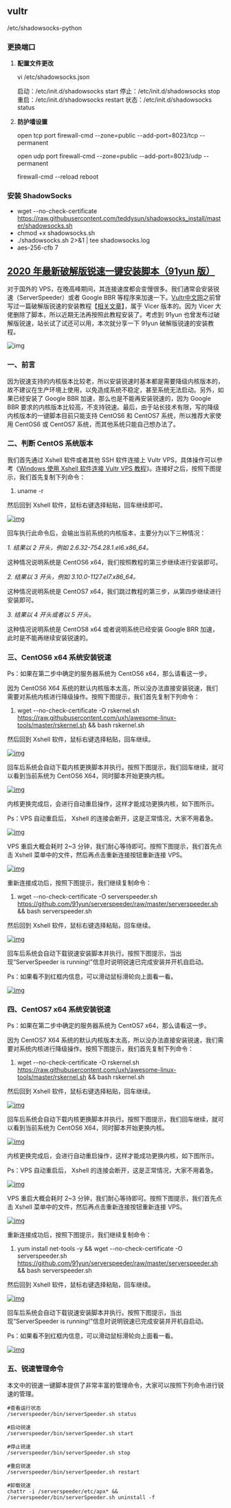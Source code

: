 ## vultr

/etc/shadowsocks-python

### 更换端口

1. **配置文件更改**

   vi /etc/shadowsocks.json

   启动：/etc/init.d/shadowsocks start
   停止：/etc/init.d/shadowsocks stop
   重启：/etc/init.d/shadowsocks restart
   状态：/etc/init.d/shadowsocks status

2. **防护墙设置**

   open tcp port
   firewall-cmd --zone=public --add-port=8023/tcp --permanent

   open udp port
   firewall-cmd --zone=public --add-port=8023/udp --permanent

   firewall-cmd --reload
   reboot

### 安装 ShadowSocks

- wget --no-check-certificate https://raw.githubusercontent.com/teddysun/shadowsocks_install/master/shadowsocks.sh
- chmod +x shadowsocks.sh
- ./shadowsocks.sh 2>&1 | tee shadowsocks.log
- aes-256-cfb 7



 

## [2020 年最新破解版锐速一键安装脚本（91yun 版）](https://www.vultrcn.com/38.html)

对于国外的 VPS，在晚高峰期间，其连接速度都会变慢很多。我们通常会安装锐速（ServerSpeeder）或者 Google BBR 等程序来加速一下。[Vultr中文网](https://www.vultrcn.com/)之前曾写过一篇破解版锐速的安装教程【[相关文章](https://www.vultrcn.com/7.html)】，属于 Vicer 版本的。因为 Vicer 大佬删除了脚本，所以近期无法再按照此教程安装了。考虑到 91yun 也曾发布过破解版锐速，站长试了试还可以用，本次就分享一下 91yun 破解版锐速的安装教程。

![img](https://static.vultrcn.com/wp-content/uploads/2020/05/vultr-serverspeeder-install-91yun-suoluetu.png)

### 一、前言

因为锐速支持的内核版本比较老，所以安装锐速时基本都是需要降级内核版本的，故不建议在生产环境上使用，以免造成系统不稳定，甚至系统无法启动。另外，如果已经安装了 Google BBR 加速，那么也是不能再安装锐速的，因为 Google BBR 要求的内核版本比较高，不支持锐速。最后，由于站长技术有限，写的降级内核版本的一键脚本目前只能支持 CentOS6 和 CentOS7 系统，所以推荐大家使用 CentOS6 或 CentOS7 系统，而其他系统只能自己想办法了。

### 二、判断 CentOS 系统版本

我们首先通过 Xshell 软件或者其他 SSH 软件连接上 Vultr VPS，具体操作可以参考《[Windows 使用 Xshell 软件连接 Vultr VPS 教程](https://www.vultrcn.com/3.html)》。连接好之后，按照下图提示，我们首先复制下列命令：

1. uname -r

然后回到 Xshell 软件，鼠标右键选择粘贴，回车继续即可。

[![img](https://static.vultrcn.com/wp-content/uploads/2020/05/serverspeeder-install-91yun-01.png)](https://static.vultrcn.com/wp-content/uploads/2020/05/serverspeeder-install-91yun-01.png)

回车执行此命令后，会输出当前系统的内核版本，主要分为以下三种情况：

*1. 结果以 2 开头，例如 2.6.32-754.28.1.el6.x86_64。*

这种情况说明系统是 CentOS6 x64，我们按照教程的第三步继续进行安装即可。

*2. 结果以 3 开头，例如 3.10.0-1127.el7.x86_64。*

这种情况说明系统是 CentOS7 x64，我们跳过教程的第三步，从第四步继续进行安装即可。

*3. 结果以 4 开头或者以 5 开头。*

这种情况说明系统是 CentOS8 x64 或者说明系统已经安装 Google BRR 加速，此时是不能再继续安装锐速的。

### 三、CentOS6 x64 系统安装锐速

Ps：如果在第二步中确定的服务器系统为 CentOS6 x64，那么请看这一步。

因为 CentOS6 X64 系统的默认内核版本太高，所以没办法直接安装锐速，我们需要对系统内核进行降级操作。按照下图提示，我们首先复制下列命令：

1. wget --no-check-certificate -O rskernel.sh https://raw.githubusercontent.com/uxh/awesome-linux-tools/master/rskernel.sh && bash rskernel.sh

然后回到 Xshell 软件，鼠标右键选择粘贴，回车继续。

[![img](https://static.vultrcn.com/wp-content/uploads/2020/05/serverspeeder-install-91yun-02.png)](https://static.vultrcn.com/wp-content/uploads/2020/05/serverspeeder-install-91yun-02.png)

回车后系统会自动下载内核更换脚本并执行。按照下图提示，我们回车继续，就可以看到当前系统为 CentOS6 X64，同时脚本开始更换内核。

[![img](https://static.vultrcn.com/wp-content/uploads/2020/05/serverspeeder-install-91yun-03.png)](https://static.vultrcn.com/wp-content/uploads/2020/05/serverspeeder-install-91yun-03.png)

内核更换完成后，会进行自动重启操作，这样才能成功更换内核，如下图所示。

Ps：VPS 自动重启后， Xshell 的连接会断开，这是正常情况，大家不用着急。

[![img](https://static.vultrcn.com/wp-content/uploads/2020/05/serverspeeder-install-91yun-04.png)](https://static.vultrcn.com/wp-content/uploads/2020/05/serverspeeder-install-91yun-04.png)

VPS 重启大概会耗时 2~3 分钟，我们耐心等待即可。按照下图提示，我们首先点击 Xshell 菜单中的文件，然后再点击重新连接按钮重新连接 VPS。

[![img](https://static.vultrcn.com/wp-content/uploads/2020/05/serverspeeder-install-91yun-05.png)](https://static.vultrcn.com/wp-content/uploads/2020/05/serverspeeder-install-91yun-05.png)

重新连接成功后，按照下图提示，我们继续复制命令：

1. wget --no-check-certificate -O serverspeeder.sh https://github.com/91yun/serverspeeder/raw/master/serverspeeder.sh && bash serverspeeder.sh

然后回到 Xshell 软件，鼠标右键选择粘贴，回车继续。

[![img](https://static.vultrcn.com/wp-content/uploads/2020/05/serverspeeder-install-91yun-06.png)](https://static.vultrcn.com/wp-content/uploads/2020/05/serverspeeder-install-91yun-06.png)

回车后系统会自动下载锐速安装脚本并执行。按照下图提示，当出现“ServerSpeeder is running!”信息时说明锐速已完成安装并开机自启动。

Ps：如果看不到红框内信息，可以滑动鼠标滑轮向上面看一看。

[![img](https://static.vultrcn.com/wp-content/uploads/2020/05/serverspeeder-install-91yun-07.png)](https://static.vultrcn.com/wp-content/uploads/2020/05/serverspeeder-install-91yun-07.png)

### 四、CentOS7 x64 系统安装锐速

Ps：如果在第二步中确定的服务器系统为 CentOS7 x64，那么请看这一步。

因为 CentOS7 X64 系统的默认内核版本太高，所以没办法直接安装锐速，我们需要对系统内核进行降级操作。按照下图提示，我们首先复制下列命令：

1. wget --no-check-certificate -O rskernel.sh https://raw.githubusercontent.com/uxh/awesome-linux-tools/master/rskernel.sh && bash rskernel.sh

然后回到 Xshell 软件，鼠标右键选择粘贴，回车继续。

[![img](https://static.vultrcn.com/wp-content/uploads/2020/05/serverspeeder-install-91yun-088.png)](https://static.vultrcn.com/wp-content/uploads/2020/05/serverspeeder-install-91yun-088.png)

回车后系统会自动下载内核更换脚本并执行。按照下图提示，我们回车继续，就可以看到当前系统为 CentOS6 X64，同时脚本开始更换内核。

[![img](https://static.vultrcn.com/wp-content/uploads/2020/05/serverspeeder-install-91yun-09.png)](https://static.vultrcn.com/wp-content/uploads/2020/05/serverspeeder-install-91yun-09.png)

内核更换完成后，会进行自动重启操作，这样才能成功更换内核，如下图所示。

Ps：VPS 自动重启后， Xshell 的连接会断开，这是正常情况，大家不用着急。

[![img](https://static.vultrcn.com/wp-content/uploads/2020/05/serverspeeder-install-91yun-11.png)](https://static.vultrcn.com/wp-content/uploads/2020/05/serverspeeder-install-91yun-11.png)

VPS 重启大概会耗时 2~3 分钟，我们耐心等待即可。按照下图提示，我们首先点击 Xshell 菜单中的文件，然后再点击重新连接按钮重新连接 VPS。

[![img](https://static.vultrcn.com/wp-content/uploads/2020/05/serverspeeder-install-91yun-12.png)](https://static.vultrcn.com/wp-content/uploads/2020/05/serverspeeder-install-91yun-12.png)

重新连接成功后，按照下图提示，我们继续复制命令：

1. yum install net-tools -y && wget --no-check-certificate -O serverspeeder.sh https://github.com/91yun/serverspeeder/raw/master/serverspeeder.sh && bash serverspeeder.sh

然后回到 Xshell 软件，鼠标右键选择粘贴，回车继续。

[![img](https://static.vultrcn.com/wp-content/uploads/2020/05/serverspeeder-install-91yun-13.png)](https://static.vultrcn.com/wp-content/uploads/2020/05/serverspeeder-install-91yun-13.png)

回车后系统会自动下载锐速安装脚本并执行。按照下图提示，当出现“ServerSpeeder is running!”信息时说明锐速已完成安装并开机自启动。

Ps：如果看不到红框内信息，可以滑动鼠标滑轮向上面看一看。

[![img](https://static.vultrcn.com/wp-content/uploads/2020/05/serverspeeder-install-91yun-14.png)](https://static.vultrcn.com/wp-content/uploads/2020/05/serverspeeder-install-91yun-14.png)

### 五、锐速管理命令

本文中的锐速一键脚本提供了非常丰富的管理命令，大家可以按照下列命令进行锐速的管理。

```shell
#查看运行状态  
/serverspeeder/bin/serverSpeeder.sh status  
  
#启动锐速  
/serverspeeder/bin/serverSpeeder.sh start  
  
#停止锐速  
/serverspeeder/bin/serverSpeeder.sh stop  
  
#重启锐速  
/serverspeeder/bin/serverSpeeder.sh restart  
  
#卸载锐速  
chattr -i /serverspeeder/etc/apx* && /serverspeeder/bin/serverSpeeder.sh uninstall -f  
```

